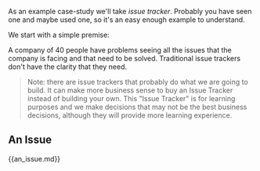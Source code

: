As an example case-study we'll take *issue tracker*. Probably you have seen
one and maybe used one, so it's an easy enough example to understand.

We start with a simple premise:

A company of 40 people have problems seeing all the issues that the company
is facing and that need to be solved. Traditional issue trackers don't have
the clarity that they need.

> Note: there are issue trackers that probably do what we are going to build.
> It can make more business sense to buy an Issue Tracker instead of building
> your own. This "Issue Tracker" is for learning purposes and we make
> decisions that may not be the best business decisions, although
> they will provide more learning experience.


## An Issue

{{an_issue.md}}
